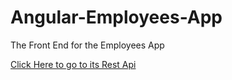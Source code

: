 # Angular-Employees-App

The Front End for the Employees App

[Click Here to go to its Rest Api](https://github.com/oumarhadrami/Employees-Rest-Api)
